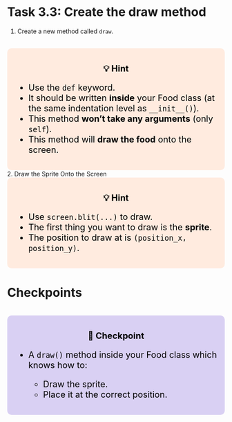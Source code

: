 # Task 3.3: Create the draw method

1.  Create a new method called `draw`.

<br>
<div style="font-size: 20px; background-color: #ffebdf; color: black; padding: 15px; border-radius:10px;">
    <p style="text-align: center;"><b>💡 Hint</b></p>
    <ul>  
        <li>Use the <code>def</code> keyword.</li>
        <li>It should be written <strong>inside</strong> your Food class (at the same indentation level as <code>__init__()</code>).</li>
        <li>This method <strong>won’t take any arguments</strong> (only <code>self</code>).</li>
        <li>This method will <strong>draw the food</strong> onto the screen.</li>
    </ul>
</div>
2. Draw the Sprite Onto the Screen

<br>
<div style="font-size: 20px; background-color: #ffebdf; color: black; padding: 15px; border-radius:10px;">
    <p style="text-align: center;"><b>💡 Hint</b></p>
    <ul>  
        <li>Use <code>screen.blit(...)</code> to draw.</li>
        <li>The first thing you want to draw is the <strong>sprite</strong>.</li>
        <li>The position to draw at is <code>(position_x, position_y)</code>.</li>
    </ul>
</div>

# Checkpoints
<br>
<div style="font-size: 20px; background-color: #d9d0f3; color: black; padding: 15px; border-radius:10px;">
    <p style="text-align: center;"><b>🚩 Checkpoint</b></p>
    <ul>  
        <li>A <code>draw()</code> method inside your Food class which knows how to:</li>
        <ul>
            <li>Draw the sprite.</li>
            <li>Place it at the correct position.</li>
        </ul>
    </ul>
</div>